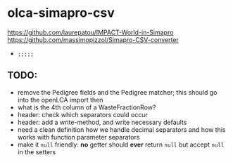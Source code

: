 # olca-simapro-csv

https://github.com/laurepatou/IMPACT-World-in-Simapro
https://github.com/massimopizzol/Simapro-CSV-converter

* `;;;;;`

## TODO:
* remove the Pedigree fields and the Pedigree matcher; this should go into the
  openLCA import then
* what is the 4th column of a WasteFractionRow?
* header: check which separators could occur
* header: add a write-method, and write necessary defaults
* need a clean definition how we handle decimal separators and how this
  works with function parameter separators
* make it `null` friendly: **no** getter should **ever** return `null` but accept
  `null` in the setters
